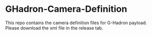 # GHadron-Camera-Definition
This repo contains the camera definition files for G-Hadron payload.</br>
Please download the xml file in the release tab.
